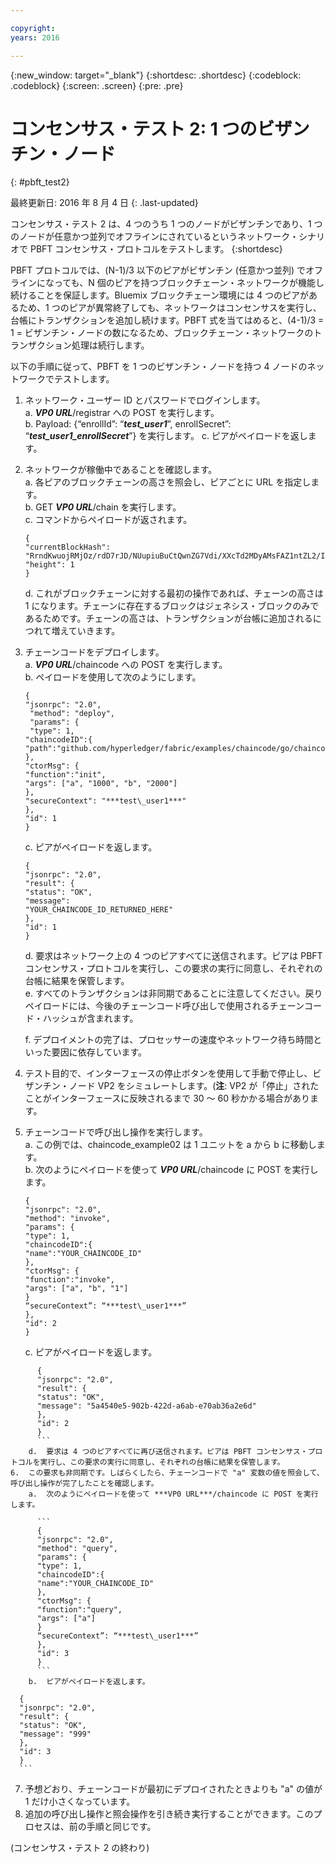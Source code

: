 ```yaml
---

copyright:
years: 2016

---
```


{:new_window: target="_blank"}
{:shortdesc: .shortdesc}
{:codeblock: .codeblock}
{:screen: .screen}
{:pre: .pre}


# コンセンサス・テスト 2: 1 つのビザンチン・ノード
{: #pbft_test2}

最終更新日: 2016 年 8 月 4 日
{: .last-updated}

コンセンサス・テスト 2 は、4 つのうち 1 つのノードがビザンチンであり、1 つのノードが任意かつ並列でオフラインにされているというネットワーク・シナリオで PBFT コンセンサス・プロトコルをテストします。
{:shortdesc}

PBFT プロトコルでは、(N-1)/3 以下のピアがビザンチン (任意かつ並列) でオフラインになっても、N 個のピアを持つブロックチェーン・ネットワークが機能し続けることを保証します。Bluemix ブロックチェーン環境には 4 つのピアがあるため、1 つのピアが異常終了しても、ネットワークはコンセンサスを実行し、台帳にトランザクションを追加し続けます。PBFT 式を当てはめると、(4-1)/3 = 1 = ビザンチン・ノードの数になるため、ブロックチェーン・ネットワークのトランザクション処理は続行します。

以下の手順に従って、PBFT を 1 つのビザンチン・ノードを持つ 4 ノードのネットワークでテストします。
1.	ネットワーク・ユーザー ID とパスワードでログインします。  
    a.  ***VP0 URL***/registrar への POST を実行します。  
    b.  Payload: {“enrollId”: “***test\_user1***”, enrollSecret”: “***test\_user1\_enrollSecret***”} を実行します。
    c.  ピアがペイロードを返します。
2.  ネットワークが稼働中であることを確認します。  
    a.  各ピアのブロックチェーンの高さを照会し、ピアごとに URL を指定します。  
    b.  GET ***VP0 URL***/chain を実行します。  
    c.  コマンドからペイロードが返されます。
      ```
      {
      "currentBlockHash":
      "RrndKwuojRMjOz/rdD7rJD/NUupiuBuCtQwnZG7Vdi/XXcTd2MDyAMsFAZ1ntZL2/IIcSUeatIZAKS6ss7fEvg==",
      "height": 1
      }
      ```  
    d.  これがブロックチェーンに対する最初の操作であれば、チェーンの高さは 1 になります。チェーンに存在するブロックはジェネシス・ブロックのみであるためです。チェーンの高さは、トランザクションが台帳に追加されるにつれて増えていきます。
3.  チェーンコードをデプロイします。  
    a.  ***VP0 URL***/chaincode への POST を実行します。  
    b.  ペイロードを使用して次のようにします。  
      ```
      {
      "jsonrpc": "2.0",
       "method": "deploy",
       "params": {
       "type": 1,
      "chaincodeID":{
      "path":"github.com/hyperledger/fabric/examples/chaincode/go/chaincode_example02"
      },
      "ctorMsg": {
      "function":"init",
      "args": ["a", "1000", "b", "2000"]
      },
      "secureContext": "***test\_user1***"
      },
      "id": 1
      }
      ```  
    c.  ピアがペイロードを返します。  
      ```
      {
      "jsonrpc": "2.0",
      "result": {
      "status": "OK",
      "message":
      "YOUR_CHAINCODE_ID_RETURNED_HERE"
      },
      "id": 1
      }
      ```  
    d. 要求はネットワーク上の 4 つのピアすべてに送信されます。ピアは PBFT コンセンサス・プロトコルを実行し、この要求の実行に同意し、それぞれの台帳に結果を保管します。  
    e.  すべてのトランザクションは非同期であることに注意してください。戻りペイロードには、今後のチェーンコード呼び出しで使用されるチェーンコード・ハッシュが含まれます。
  
    f.  デプロイメントの完了は、プロセッサーの速度やネットワーク待ち時間といった要因に依存しています。
  
4.  テスト目的で、インターフェースの停止ボタンを使用して手動で停止し、ビザンチン・ノード VP2 をシミュレートします。(**注**: VP2 が「停止」されたことがインターフェースに反映されるまで 30 ～ 60 秒かかる場合があります。
5.  チェーンコードで呼び出し操作を実行します。  
    a.  この例では、chaincode_example02 は 1 ユニットを a から b に移動します。  
    b.  次のようにペイロードを使って ***VP0 URL***/chaincode に POST を実行します。

      ```
      {
      "jsonrpc": "2.0",
      "method": "invoke",
      "params": {
      "type": 1,
      "chaincodeID":{
      "name":"YOUR_CHAINCODE_ID"
      },
      "ctorMsg": {
      "function":"invoke",
      "args": ["a", "b", "1"]
      }
      “secureContext”: “***test\_user1***”
      },
      "id": 2
      }
      ```
    c.  ピアがペイロードを返します。
```
      {
      "jsonrpc": "2.0",
      "result": {
      "status": "OK",
      "message": "5a4540e5-902b-422d-a6ab-e70ab36a2e6d"
      },
      "id": 2
      }
      ```
    d.  要求は 4 つのピアすべてに再び送信されます。ピアは PBFT コンセンサス・プロトコルを実行し、この要求の実行に同意し、それぞれの台帳に結果を保管します。
6.  この要求も非同期です。しばらくしたら、チェーンコードで "a" 変数の値を照会して、呼び出し操作が完了したことを確認します。  
    a.  次のようにペイロードを使って ***VP0 URL***/chaincode に POST を実行します。

      ```
      {
      "jsonrpc": "2.0",
      "method": "query",
      "params": {
      "type": 1,
      "chaincodeID":{
      "name":"YOUR_CHAINCODE_ID"
      },
      "ctorMsg": {
      "function":"query",
      "args": ["a"]
      }
      “secureContext”: “***test\_user1***”
      },
      "id": 3
      }
      ```
    b.  ピアがペイロードを返します。
```
      {
      "jsonrpc": "2.0",
      "result": {
      "status": "OK",
      "message": "999"
      },
      "id": 3
      }
      ```
7.  予想どおり、チェーンコードが最初にデプロイされたときよりも "a" の値が 1 だけ小さくなっています。
8.  追加の呼び出し操作と照会操作を引き続き実行することができます。このプロセスは、前の手順と同じです。

(コンセンサス・テスト 2 の終わり)
